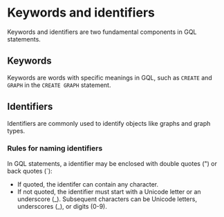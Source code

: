 # Keywords and identifiers

Keywords and identifiers are two fundamental components in GQL statements.

## Keywords

Keywords are words with specific meanings in GQL, such as `CREATE` and `GRAPH` in the `CREATE GRAPH` statement.

## Identifiers

Identifiers are commonly used to identify objects like graphs and graph types.

### Rules for naming identifiers

In GQL statements, a identifier may be enclosed with double quotes (") or back quotes (`):

-  If quoted, the identifer can contain any character. 
-  If not quoted, the identifier must start with a Unicode letter or an underscore (\_). Subsequent characters can be Unicode letters, underscores (\_), or digits (0-9).